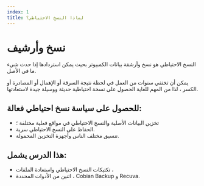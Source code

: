 ```yaml
---
index: 1
title: لماذا النسخ الاحتياطي؟
---
```

# نسخ وأرشيف

النسخ الاحتياطي هو نسخ وأرشفة بيانات الكمبيوتر بحيث يمكن استردادها إذا حدث شيء ما في الأصل. 

يمكن أن تختفي سنوات من العمل في لحظة نتيجة السرقة أو الإهمال أو المصادرة أو الكسر ، لذا من المهم للغاية الحصول على نسخة احتياطية حديثة ووسيلة جيدة لاستعادتها.

## للحصول على سياسة نسخ احتياطي فعالة:

*   تخزين البيانات الأصلية والنسخ الاحتياطي في مواقع فعلية مختلفة ؛
*   الحفاظ على النسخ الاحتياطي سرية.
*   تنسيق مختلف الناس وأجهزة التخزين المحمولة.

## هذا الدرس يشمل:

* تكتيكات النسخ الاحتياطي واستعادة الملفات ،
* اثنين من الأدوات المحددة ، Cobian Backup و Recuva.
